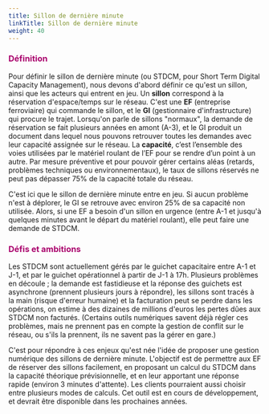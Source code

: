 ```yaml
---
title: Sillon de dernière minute
linkTitle: Sillon de dernière minute
weight: 40
---
```


<font color=#aa026d>

### Définition

</font>

Pour définir le sillon de dernière minute (ou STDCM, pour Short Term Digital Capacity Management), nous devons d'abord définir ce qu'est un sillon, ainsi que les acteurs qui entrent en jeu. Un **sillon** correspond à la réservation d'espace/temps sur le réseau. C'est une **EF** (entreprise ferroviaire) qui commande le sillon, et le **GI** (gestionnaire d'infrastructure) qui procure le trajet. Lorsqu'on parle de sillons "normaux", la demande de réservation se fait plusieurs années en amont (A-3), et le GI produit un document dans lequel nous pouvons retrouver toutes les demandes avec leur capacité assignée sur le réseau. La **capacité**, c’est l’ensemble des voies utilisées par le matériel roulant de l’EF pour se rendre d’un point à un autre. Par mesure préventive et pour pouvoir gérer certains aléas (retards, problèmes techniques ou environnementaux), le taux de sillons réservés ne peut pas dépasser 75% de la capacité totale du réseau.

C'est ici que le sillon de dernière minute entre en jeu. Si aucun problème n'est à déplorer, le GI se retrouve avec environ 25% de sa capacité non utilisée. Alors, si une EF a besoin d'un sillon en urgence (entre A-1 et jusqu'à quelques minutes avant le départ du matériel roulant), elle peut faire une demande de STDCM.

<font color=#aa026d>

### Défis et ambitions

</font>

Les STDCM sont actuellement gérés par le guichet capacitaire entre A-1 et J-1, et par le guichet opérationnel à partir de J-1 à 17h. Plusieurs problèmes en découle ; la demande est fastidieuse et la réponse des guichets est asynchrone (prennent plusieurs jours à répondre), les sillons sont tracés à la main (risque d'erreur humaine) et la facturation peut se perdre dans les opérations, on estime à des dizaines de millions d'euros les pertes dûes aux STDCM non facturés. (Certains outils numériques savent déjà régler ces problèmes, mais ne prennent pas en compte la gestion de conflit sur le réseau, ou s'ils la prennent, ils ne savent pas la gérer en gare.)

C'est pour répondre à ces enjeux qu'est née l'idée de proposer une gestion numérique des sillons de dernière minute. L'objectif est de permettre aux EF de réserver des sillons facilement, en proposant un calcul du STDCM dans la capacité théorique prévisionnelle, et en leur apportant une réponse rapide (environ 3 minutes d'attente). Les clients pourraient aussi choisir entre plusieurs modes de calculs. Cet outil est en cours de développement, et devrait être disponible dans les prochaines années. 
